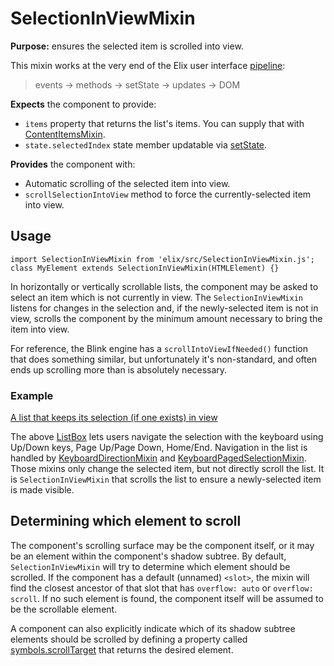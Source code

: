 # SelectionInViewMixin

**Purpose:** ensures the selected item is scrolled into view.

This mixin works at the very end of the Elix user interface [pipeline](pipeline):

> events → methods → setState → updates → DOM

**Expects** the component to provide:
* `items` property that returns the list's items. You can supply that with [ContentItemsMixin](ContentItemsMixin).
* `state.selectedIndex` state member updatable via [setState](ReactiveMixin#setState).

**Provides** the component with:
* Automatic scrolling of the selected item into view.
* `scrollSelectionIntoView` method to force the currently-selected item into view.


## Usage

    import SelectionInViewMixin from 'elix/src/SelectionInViewMixin.js';
    class MyElement extends SelectionInViewMixin(HTMLElement) {}

In horizontally or vertically scrollable lists, the component may be asked to select an item which is not currently in view. The `SelectionInViewMixin` listens for changes in the selection and, if the newly-selected item is not in view, scrolls the component by the minimum amount necessary to bring the item into view.

For reference, the Blink engine has a `scrollIntoViewIfNeeded()` function that does something similar, but unfortunately it's non-standard, and often ends up scrolling more than is absolutely necessary.


### Example

[A list that keeps its selection (if one exists) in view](/demos/listBox.html)

The above [ListBox](ListBox) lets users navigate the selection with the keyboard using Up/Down keys, Page Up/Page Down, Home/End. Navigation in the list is handled by [KeyboardDirectionMixin](KeyboardDirectionMixin) and [KeyboardPagedSelectionMixin](KeyboardPagedSelectionMixin). Those mixins only change the selected item, but not directly scroll the list. It is `SelectionInViewMixin` that scrolls the list to ensure a newly-selected item is made visible.


## Determining which element to scroll

The component's scrolling surface may be the component itself, or it may be an element within the component's shadow subtree. By default, `SelectionInViewMixin` will try to determine which element should be scrolled. If the component has a default (unnamed) `<slot>`, the mixin will find the closest ancestor of that slot that has `overflow: auto` or `overflow: scroll`. If no such element is found, the component itself will be assumed to be the scrollable element.

A component can also explicitly indicate which of its shadow subtree elements should be scrolled by defining a property called [symbols.scrollTarget](symbols#scrollTarget) that returns the desired element.
